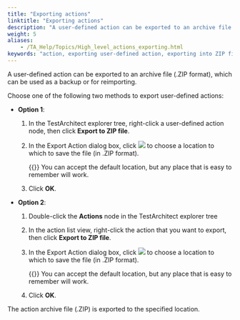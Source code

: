 ```yaml
--- 
title: "Exporting actions"
linktitle: "Exporting actions"
description: "A user-defined action can be exported to an archive file (.ZIP format), which can be used as a backup or for reimporting."
weight: 5
aliases: 
    - /TA_Help/Topics/High_level_actions_exporting.html
keywords: "action, exporting user-defined action, exporting into ZIP file, exporting action, ZIP file"
---
```


A user-defined action can be exported to an archive file \(.ZIP format\), which can be used as a backup or for reimporting.

Choose one of the following two methods to export user-defined actions:

-   **Option 1**:

    1.  In the TestArchitect explorer tree, right-click a user-defined action node, then click **Export to ZIP file**.

    2.  In the Export Action dialog box, click ![](/images/TA_Help/Images/btn.browse-ellipsis.01.png) to choose a location to which to save the file \(in .ZIP format\).

        {{<tip>}} You can accept the default location, but any place that is easy to remember will work.

    3.  Click **OK**.

-   **Option 2**:

    1.  Double-click the **Actions** node in the TestArchitect explorer tree

    2.  In the action list view, right-click the action that you want to export, then click **Export to ZIP file**.

    3.  In the Export Action dialog box, click ![](/images/TA_Help/Images/btn.browse-ellipsis.01.png) to choose a location to which to save the file \(in .ZIP format\).

        {{<tip>}} You can accept the default location, but any place that is easy to remember will work.

    4.  Click **OK**.


The action archive file \(.ZIP\) is exported to the specified location.




